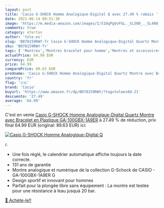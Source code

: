 ```yaml
---
layout: post
title: 'Casio G-SHOCK Homme Analogique-Digital Q avec 27.49 % rabais '
date: 2021-06-14 09:51:38
image: 'https://m.media-amazon.com/images/I/51OqPgUvFGL._SL500_._SL400_.jpg'
comments: true
category: ofertas
author: 'tole.es'
slug: 'B078159RWY-fr Casio G-SHOCK Homme Analogique-Digital Quartz Montre avec...'
sku: 'B078159RWY-fr'
tags: [ 'Montres','Montres bracelet pour homme','Montres et accessoires','Montres homme','casio', ]
actualPrice: 64.99 EUR
currency: EUR
price: 64.99
comparePrice: 89.63 EUR
prodname: 'Casio G-SHOCK Homme Analogique-Digital Quartz Montre avec Bracelet en Plastique GA-100GBX-1A9ER'
country: 'fr'
flag: '🇫🇷'
brand: 'Casio'
buyurl: 'https://www.amazon.fr/dp/B078159RWY/?tag=tolees0d-21'
descuento: '27.49'
average: '64.99'
---
```


C'est en vente [Casio G-SHOCK Homme Analogique-Digital Quartz Montre avec Bracelet en Plastique GA-100GBX-1A9ER](https://www.amazon.fr/dp/B078159RWY/?tag=tolees0d-21)  à  27.49 % de réduction, prix final  64.99 EUR (original: 89.63 EUR) ici:

[![Casio G-SHOCK Homme Analogique-Digital Q](https://m.media-amazon.com/images/I/51OqPgUvFGL._SL500_._SL400_.jpg)](https://www.amazon.fr/dp/B078159RWY/?tag=tolees0d-21)

ℹ️:

- Une fois réglé, le calendrier automatique affiche toujours la date correcte.
- 131 ans de garantie
- Montre analogique et numérique de la collection G-Schock de CASIO - GA-100GBX-1A9ER G
- Design sportif et innovant pour hommes
- Parfait pour la plongée libre sans équipement : La montre est testée pour une résistance à leau jusquà 20 bar.

[🛒 Achète-le!!](https://www.amazon.fr/dp/B078159RWY/?tag=tolees0d-21)
